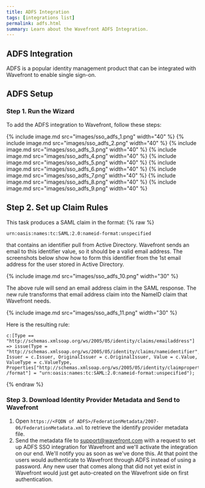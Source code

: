 ```yaml
---
title: ADFS Integration
tags: [integrations list]
permalink: adfs.html
summary: Learn about the Wavefront ADFS Integration.
---
```

## ADFS Integration

ADFS is a popular identity management product that can be integrated with Wavefront to enable single sign-on.
## ADFS Setup

### Step 1. Run the Wizard
 
To add the ADFS integration to Wavefront, follow these steps:

{% include image.md src="images/sso_adfs_1.png" width="40" %}
{% include image.md src="images/sso_adfs_2.png" width="40" %}
{% include image.md src="images/sso_adfs_3.png" width="40" %}
{% include image.md src="images/sso_adfs_4.png" width="40" %}
{% include image.md src="images/sso_adfs_5.png" width="40" %}
{% include image.md src="images/sso_adfs_6.png" width="40" %}
{% include image.md src="images/sso_adfs_7.png" width="40" %}
{% include image.md src="images/sso_adfs_8.png" width="40" %}
{% include image.md src="images/sso_adfs_9.png" width="40" %}

## Step 2. Set up Claim Rules
 
This task produces a SAML claim in the format:
{% raw %}
```
urn:oasis:names:tc:SAML:2.0:nameid-format:unspecified
```

that contains an identifier pull from Active Directory. Wavefront sends an email to this identifier value, so it should be a valid email address. The screenshots below show how to form this identifier from the 1st email address for the user stored in Active Directory.

{% include image.md src="images/sso_adfs_10.png" width="30" %}

The above rule will send an email address claim in the SAML response. The new rule transforms that email address claim into the NameID claim that Wavefront needs.

{% include image.md src="images/sso_adfs_11.png" width="30" %}

Here is the resulting rule:

```
c:[Type == "http://schemas.xmlsoap.org/ws/2005/05/identity/claims/emailaddress"] => issue(Type = "http://schemas.xmlsoap.org/ws/2005/05/identity/claims/nameidentifier", Issuer = c.Issuer, OriginalIssuer = c.OriginalIssuer, Value = c.Value, ValueType = c.ValueType, Properties["http://schemas.xmlsoap.org/ws/2005/05/identity/claimproperties /format"] = "urn:oasis:names:tc:SAML:2.0:nameid-format:unspecified");
```
{% endraw %}

### Step 3. Download Identity Provider Metadata and Send to Wavefront

1. Open `https://<FQDN of ADFS>/FederationMetadata/2007-06/FederationMetadata.xml` to retrieve the identify provider metadata file.
1. Send the metadata file to [support@wavefront.com](mailto:support@wavefront.com) with a request to set up ADFS SSO integration for Wavefront and we'll activate the integration on our end. We'll notify you as soon as we've done this. At that point the users would authenticate to Wavefront through ADFS instead of using a password. Any new user that comes along that did not yet exist in Wavefront would just get auto-created on the Wavefront side on first authentication.
